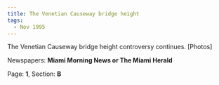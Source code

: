 ```yaml
---  
title: The Venetian Causeway bridge height  
tags:  
  - Nov 1995  
---  
```

  
The Venetian Causeway bridge height controversy continues. [Photos]  
  
Newspapers: **Miami Morning News or The Miami Herald**  
  
Page: **1**, Section: **B** 
